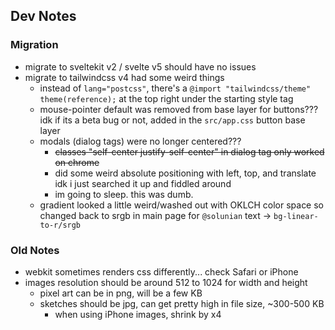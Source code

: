 ## Dev Notes

### Migration

- migrate to sveltekit v2 / svelte v5 should have no issues
- migrate to tailwindcss v4 had some weird things
  - instead of `lang="postcss"`, there's a `@import "tailwindcss/theme" theme(reference);`
    at the top right under the starting style tag
  - mouse-pointer default was removed from base layer for buttons??? idk if its a beta bug or not, added in the `src/app.css` button base layer
  - modals (dialog tags) were no longer centered???
    - ~~classes "self-center justify-self-center" in dialog tag only worked on chrome~~
    - did some weird absolute positioning with left, top, and translate idk i just searched it up and fiddled around
    - im going to sleep. this was dumb.
  - gradient looked a little weird/washed out with OKLCH color space so changed back to srgb in main page for `@solunian` text -> `bg-linear-to-r/srgb`

### Old Notes

- webkit sometimes renders css differently... check Safari or iPhone
- images resolution should be around 512 to 1024 for width and height
  - pixel art can be in png, will be a few KB
  - sketches should be jpg, can get pretty high in file size, ~300-500 KB
    - when using iPhone images, shrink by x4
